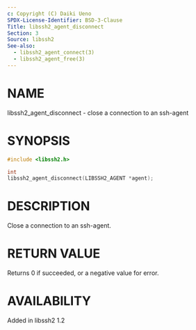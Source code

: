 ```yaml
---
c: Copyright (C) Daiki Ueno
SPDX-License-Identifier: BSD-3-Clause
Title: libssh2_agent_disconnect
Section: 3
Source: libssh2
See-also:
  - libssh2_agent_connect(3)
  - libssh2_agent_free(3)
---
```


# NAME

libssh2_agent_disconnect - close a connection to an ssh-agent

# SYNOPSIS

~~~c
#include <libssh2.h>

int
libssh2_agent_disconnect(LIBSSH2_AGENT *agent);
~~~

# DESCRIPTION

Close a connection to an ssh-agent.

# RETURN VALUE

Returns 0 if succeeded, or a negative value for error.

# AVAILABILITY

Added in libssh2 1.2
